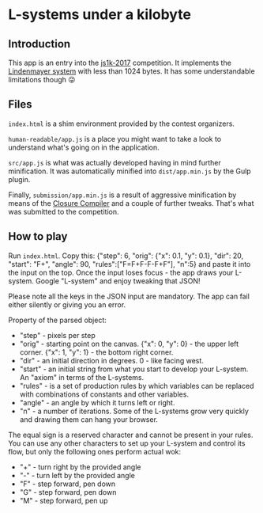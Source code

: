 # L-systems under a kilobyte

## Introduction

This app is an entry into the [js1k-2017](http://js1k.com/2017-magic/) competition. It implements the [Lindenmayer system](https://en.wikipedia.org/wiki/L-system) with less than 1024 bytes. It has some understandable limitations though :stuck_out_tongue_winking_eye:

## Files

`index.html` is a shim environment provided by the contest organizers.

`human-readable/app.js` is a place you might want to take a look to understand what's going on in the application.

 `src/app.js` is what was actually developed having in mind further minification. It was automatically minified into `dist/app.min.js` by the Gulp plugin.

Finally, `submission/app.min.js` is a result of aggressive minification by means of the [Closure Compiler](https://closure-compiler.appspot.com/home) and a couple of further tweaks. That's what was submitted to the competition.

## How to play

Run `index.html`. Copy this: {"step": 6, "orig": {"x": 0.1, "y": 0.1}, "dir": 20, "start": "F+", "angle": 90, "rules":["F=F+F-F-F+F"], "n":5} and paste it into the input on the top. Once the input loses focus - the app draws your L-system. Google "L-system" and enjoy tweaking that JSON!

Please note all the keys in the JSON input are mandatory. The app can fail either silently or giving you an error.

Property of the parsed object:
 - "step" - pixels per step
 - "orig" - starting point on the canvas. {"x": 0, "y": 0} - the upper left corner. {"x": 1, "y": 1} - the bottom right corner.
 - "dir" - an initial direction in degrees. 0 - like facing west.
 - "start" - an initial string from what you start to develop your L-system. An "axiom" in terms of the L-systems.
 - "rules" - is a set of production rules by which variables can be replaced with combinations of constants and other variables.
 - "angle" - an angle by which it turns left or right.
 - "n" - a number of iterations. Some of the L-systems grow very quickly and drawing them can hang your browser.

The equal sign is a reserved character and cannot be present in your rules. You can use any other characters to set up your L-system and control its flow, but only the following ones perform actual wok:
- "+" - turn right by the provided angle
- "-" - turn left by the provided angle
- "F" - step forward, pen down
- "G" - step forward, pen down
- "M" - step forward, pen up
